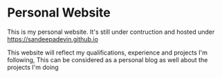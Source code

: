 # Personal Website

This is my personal website. It's still under contruction and hosted under https://sandeepadevin.github.io

This website will reflect my qualifications, experience and projects I'm following,
This can be considered as a personal blog as well about the projects I'm doing


